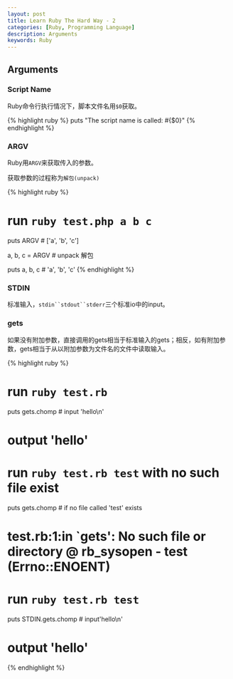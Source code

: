 ```yaml
---
layout: post
title: Learn Ruby The Hard Way - 2
categories: [Ruby, Programming Language]
description: Arguments
keywords: Ruby
---
```

## Arguments

### Script Name

Ruby命令行执行情况下，脚本文件名用`$0`获取。

{% highlight ruby %}
puts "The script name is called: #{$0}"
{% endhighlight %}

### ARGV

Ruby用`ARGV`来获取传入的参数。

获取参数的过程称为`解包(unpack)`

{% highlight ruby %}
# run `ruby test.php a b c`

puts ARGV # ['a', 'b', 'c']

a, b, c = ARGV # unpack 解包

puts a, b, c # 'a', 'b', 'c'
{% endhighlight %}

### STDIN

标准输入，`stdin``stdout``stderr`三个标准io中的input。

### gets

如果没有附加参数，直接调用的gets相当于标准输入的gets；相反，如有附加参数，gets相当于从以附加参数为文件名的文件中读取输入。

{% highlight ruby %}
# run `ruby test.rb`
puts gets.chomp # input 'hello\n'
# output 'hello'

# run `ruby test.rb test` with no such file exist
puts gets.chomp # if no file called 'test' exists
# test.rb:1:in `gets': No such file or directory @ rb_sysopen - test (Errno::ENOENT)

# run `ruby test.rb test`
puts STDIN.gets.chomp # input'hello\n'
# output 'hello'
{% endhighlight %}

